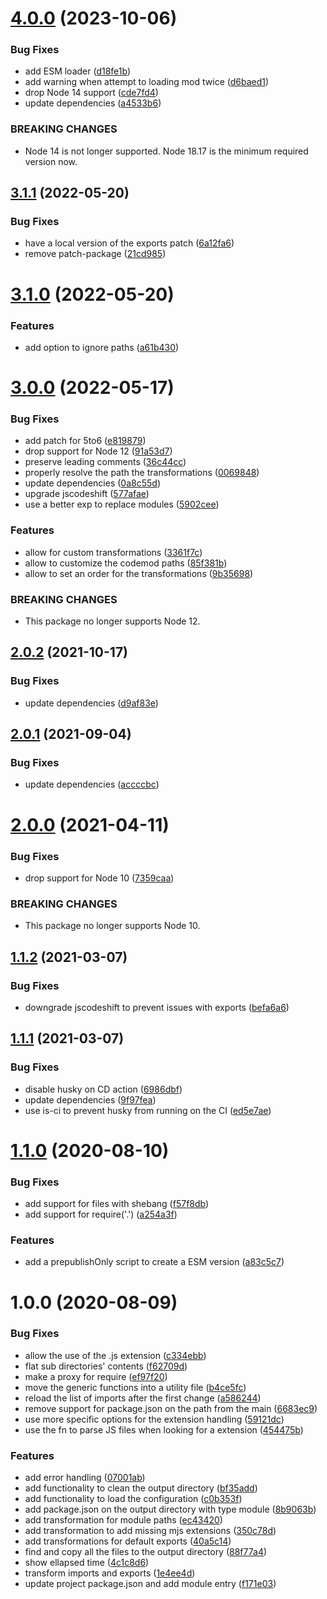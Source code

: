 # [4.0.0](https://github.com/homer0/cjs2esm/compare/3.1.1...4.0.0) (2023-10-06)


### Bug Fixes

* add ESM loader ([d18fe1b](https://github.com/homer0/cjs2esm/commit/d18fe1b493eff4f0fa8990fc9fca7beae62267ab))
* add warning when attempt to loading mod twice ([d6baed1](https://github.com/homer0/cjs2esm/commit/d6baed10a36f04e2ed0841c86d5819f5b74aebc8))
* drop Node 14 support ([cde7fd4](https://github.com/homer0/cjs2esm/commit/cde7fd44c8e212a508e8c9a9b4bb2dc50a64291f))
* update dependencies ([a4533b6](https://github.com/homer0/cjs2esm/commit/a4533b6719ce66e64ba9971194f4db5710134454))


### BREAKING CHANGES

* Node 14 is not longer supported. Node 18.17 is the minimum required version now.

## [3.1.1](https://github.com/homer0/cjs2esm/compare/3.1.0...3.1.1) (2022-05-20)


### Bug Fixes

* have a local version of the exports patch ([6a12fa6](https://github.com/homer0/cjs2esm/commit/6a12fa6432fd3d4cb18764b770b3a5f3636b44d2))
* remove patch-package ([21cd985](https://github.com/homer0/cjs2esm/commit/21cd98554aa531e96cd71b78f9fb411020c6cf8f))

# [3.1.0](https://github.com/homer0/cjs2esm/compare/3.0.0...3.1.0) (2022-05-20)


### Features

* add option to ignore paths ([a61b430](https://github.com/homer0/cjs2esm/commit/a61b4307b68d287b339a2c31e3b81a6c56ac37eb))

# [3.0.0](https://github.com/homer0/cjs2esm/compare/2.0.2...3.0.0) (2022-05-17)


### Bug Fixes

* add patch for 5to6 ([e819879](https://github.com/homer0/cjs2esm/commit/e819879635db0304d1a71b93fc9d896a61b48227))
* drop support for Node 12 ([91a53d7](https://github.com/homer0/cjs2esm/commit/91a53d7f4e82be00d1d06b492a9de08ff2269aac))
* preserve leading comments ([36c44cc](https://github.com/homer0/cjs2esm/commit/36c44cc9679dc23de231c9be193fc804f524c1a7))
* properly resolve the path the transformations ([0069848](https://github.com/homer0/cjs2esm/commit/00698483cc2c0a903d06975fb508d23a697471fe))
* update dependencies ([0a8c55d](https://github.com/homer0/cjs2esm/commit/0a8c55ddece403648a413adca79542957c6cd29f))
* upgrade jscodeshift ([577afae](https://github.com/homer0/cjs2esm/commit/577afae0e5b72194dbac18d95f09866c77b20baa))
* use a better exp to replace modules ([5902cee](https://github.com/homer0/cjs2esm/commit/5902ceec3a58469300303858c904747d2ac55a27))


### Features

* allow for custom transformations ([3361f7c](https://github.com/homer0/cjs2esm/commit/3361f7cb84a14bb88f034c30e4c57dbbecce2ea3))
* allow to customize the codemod paths ([85f381b](https://github.com/homer0/cjs2esm/commit/85f381b556ec9ef0b85eb93ec31c4e3e82aa793f))
* allow to set an order for the transformations ([9b35698](https://github.com/homer0/cjs2esm/commit/9b3569832c82f07278de65790f8c76259a3f21e2))


### BREAKING CHANGES

* This package no longer supports Node 12.

## [2.0.2](https://github.com/homer0/cjs2esm/compare/2.0.1...2.0.2) (2021-10-17)


### Bug Fixes

* update dependencies ([d9af83e](https://github.com/homer0/cjs2esm/commit/d9af83e8141108bee56755130511a48e02344f32))

## [2.0.1](https://github.com/homer0/cjs2esm/compare/2.0.0...2.0.1) (2021-09-04)


### Bug Fixes

* update dependencies ([accccbc](https://github.com/homer0/cjs2esm/commit/accccbccc064fac28c74b4be9193d3c2c77a1828))

# [2.0.0](https://github.com/homer0/cjs2esm/compare/1.1.2...2.0.0) (2021-04-11)


### Bug Fixes

* drop support for Node 10 ([7359caa](https://github.com/homer0/cjs2esm/commit/7359caa401ec6dba1adee075eb3c18a3e9da246e))


### BREAKING CHANGES

* This package no longer supports Node 10.

## [1.1.2](https://github.com/homer0/cjs2esm/compare/1.1.1...1.1.2) (2021-03-07)


### Bug Fixes

* downgrade jscodeshift to prevent issues with exports ([befa6a6](https://github.com/homer0/cjs2esm/commit/befa6a6117f7b658d26c4c9a18639e2546fe5e5d))

## [1.1.1](https://github.com/homer0/cjs2esm/compare/1.1.0...1.1.1) (2021-03-07)


### Bug Fixes

* disable husky on CD action ([6986dbf](https://github.com/homer0/cjs2esm/commit/6986dbffd054e77fa736a5145a16697d59138a7f))
* update dependencies ([9f97fea](https://github.com/homer0/cjs2esm/commit/9f97fea8d021c331d1dd10ca4b4da7ff3fdc7ddd))
* use is-ci to prevent husky from running on the CI ([ed5e7ae](https://github.com/homer0/cjs2esm/commit/ed5e7aee0f0799f3984d11e08415137b3015cb5e))

# [1.1.0](https://github.com/homer0/cjs2esm/compare/1.0.0...1.1.0) (2020-08-10)


### Bug Fixes

* add support for files with shebang ([f57f8db](https://github.com/homer0/cjs2esm/commit/f57f8db9550832e1f4fb39e03823b23cef522a19))
* add support for require('.') ([a254a3f](https://github.com/homer0/cjs2esm/commit/a254a3fba739221c0f67c44908726a4d05d8a6be))


### Features

* add a prepublishOnly script to create a ESM version ([a83c5c7](https://github.com/homer0/cjs2esm/commit/a83c5c7765426b3729e2f070249962d324e65017))

# 1.0.0 (2020-08-09)


### Bug Fixes

* allow the use of the .js extension ([c334ebb](https://github.com/homer0/cjs2esm/commit/c334ebb4c5f43051c2d9a1111b777344811c5c8c))
* flat sub directories' contents ([f62709d](https://github.com/homer0/cjs2esm/commit/f62709d0b17656c3c8c3ce8d22bbbeb96b71fdce))
* make a proxy for require ([ef97f20](https://github.com/homer0/cjs2esm/commit/ef97f20cf26152e68815242253456c7b48afb00f))
* move the generic functions into a utility file ([b4ce5fc](https://github.com/homer0/cjs2esm/commit/b4ce5fc01fbcab18d53fbd0994bd982b5451d686))
* reload the list of imports after the first change ([a586244](https://github.com/homer0/cjs2esm/commit/a586244b3acb9cc3b980e6acc4d312084d7085de))
* remove support for package.json on the path from the main ([6683ec9](https://github.com/homer0/cjs2esm/commit/6683ec91503d52dcb93ad7b4e71a6bcadba46f67))
* use more specific options for the extension handling ([59121dc](https://github.com/homer0/cjs2esm/commit/59121dc402cb96442556b00398df4ca4281d3730))
* use the fn to parse JS files when looking for a extension ([454475b](https://github.com/homer0/cjs2esm/commit/454475b43edcbc2faa83c47809ff8d6379e55d9d))


### Features

* add error handling ([07001ab](https://github.com/homer0/cjs2esm/commit/07001abb33819c834708c4fbb196471484d7eebd))
* add functionality to clean the output directory ([bf35add](https://github.com/homer0/cjs2esm/commit/bf35add251e22e951007d3cf3d9c60662ab8b919))
* add functionality to load the configuration ([c0b353f](https://github.com/homer0/cjs2esm/commit/c0b353f73cf15ce214a2a3dea9da2ce606769d18))
* add package.json on the output directory with type module ([8b9063b](https://github.com/homer0/cjs2esm/commit/8b9063b7a0f86d474ceabaaab8f259447fc453d3))
* add transformation for module paths ([ec43420](https://github.com/homer0/cjs2esm/commit/ec4342085d56cc4990ae9c2aabb845ca44d9a741))
* add transformation to add missing mjs extensions ([350c78d](https://github.com/homer0/cjs2esm/commit/350c78d4dc3af5740a171d0dd6bf09bcb131953b))
* add transformations for default exports ([40a5c14](https://github.com/homer0/cjs2esm/commit/40a5c141bf4dcd0aa56cd48f27ceec87fefce72a))
* find and copy all the files to the output directory ([88f77a4](https://github.com/homer0/cjs2esm/commit/88f77a4cb445ca38e8858d0f1e1187ab2a619d0b))
* show ellapsed time ([4c1c8d6](https://github.com/homer0/cjs2esm/commit/4c1c8d66844bea13f6c3fa55ee4415e20b67abd6))
* transform imports and exports ([1e4ee4d](https://github.com/homer0/cjs2esm/commit/1e4ee4d87ac1678809952fbf3c75c749e854774a))
* update project package.json and add module entry ([f171e03](https://github.com/homer0/cjs2esm/commit/f171e03282147097b2a5576c300a8c2f754d2869))
